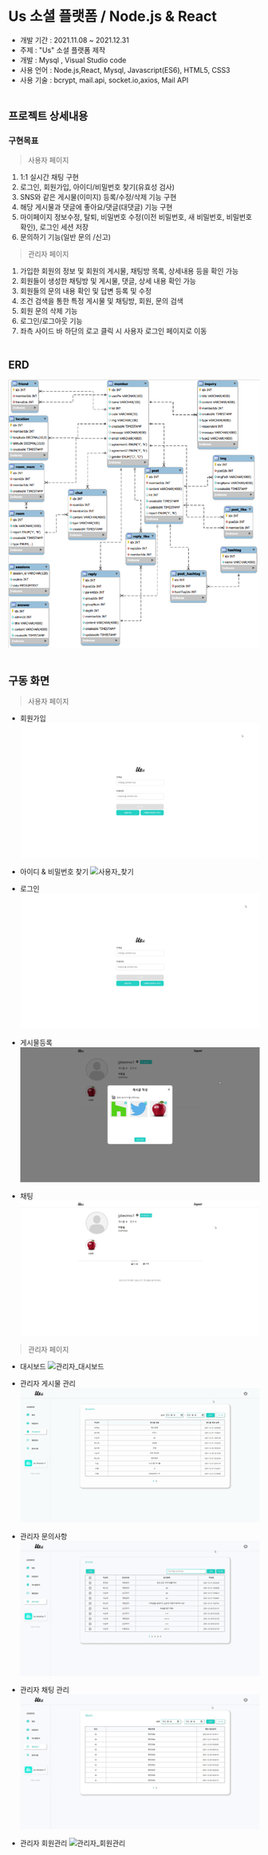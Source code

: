 # Us 소셜 플랫폼 / Node.js & React 
 * 개발 기간 : 2021.11.08 ~ 2021.12.31
 * 주제 : "Us" 소셜 플랫폼 제작
 * 개발 : Mysql , Visual Studio code
 * 사용 언어 : Node.js,React, Mysql, Javascript(ES6), HTML5, CSS3
 * 사용 기술 : bcrypt, mail.api, socket.io,axios, Mail API
<br/><br/>

## <b>프로젝트 상세내용</b> ##
### <b>구현목표</b> ###
> 사용자 페이지
1. 1:1 실시간 채팅 구현
2. 로그인, 회원가입, 아이디/비밀번호 찾기(유효성 검사)
3. SNS와 같은 게시물(이미지) 등록/수정/삭제 기능 구현
4. 해당 게시물과 댓글에 좋아요/댓글(대댓글) 기능 구현
5. 마이페이지 정보수정, 탈퇴, 비밀번호 수정(이전 비밀번호, 새 비밀번호, 비밀번호 확인), 로그인 세션 저장
6. 문의하기 기능(일반 문의 /신고)

>관리자 페이지
1. 가입한 회원의 정보 및 회원의 게시물, 채팅방 목록, 상세내용 등을 확인 가능
2. 회원들이 생성한 채팅방 및 게시물, 댓글, 상세 내용 확인 가능
3. 회원들의 문의 내용 확인 및 답변 등록 및 수정
4. 조건 검색을 통한 특정 게시물 및 채팅방, 회원, 문의 검색
5. 회원 문의 삭제 기능
6. 로그인/로그아웃 기능
7. 좌측 사이드 바 하단의 로고 클릭 시 사용자 로그인 페이지로 이동
<br/><br/>

## <b> ERD </b> ##
![ERD](./img/erd.png)
<br/><br/>

## <b>구동 화면</b> ##
> 사용자 페이지
* 회원가입
![사용자_회원가입](./img/사용자_회원가입.gif) 

* 아이디 & 비밀번호 찾기
![사용자_찾기](./img/사용자_찾기.gif)

* 로그인
![사용자_로그인친구추가](./img/사용자_로그인친구추가.gif)

* 게시물등록
![사용자_게시물등록](./img/사용자_게시물등록.gif)

* 채팅
![사용자_채팅](./img/사용자_채팅.gif)


> 관리자 페이지
* 대시보드
![관리자_대시보드](./img/관리자_대시보드.gif) 

* 관리자 게시물 관리
![관리자_게시물관리](/img/관리자_게시물관리.gif)

* 관리자 문의사항
![관리자_문의사항](/img/관리자_문의사항.gif)

* 관리자 채팅 관리
![관리자_채팅관리](/img/관리자_채팅관리.gif)

* 관리자 회원관리
![관리자_회원관리](/img/관리자_회원관리.gif)


